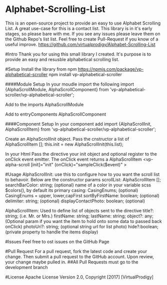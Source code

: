 # Alphabet-Scrolling-List
This is an open-source project to provide an easy to use Alphabet Scrolling List. A great use-case for this is a contact list.
This library is in it's early stages, so please bare with me. If you see any issues please leave them on the Github Repo's list list. Feel free to create Pull-Request if you know of a useful improve. 
https://github.com/virtualprodigy/Alphabet-Scrolling-List

#Intro
Thank you for using this small library I created. It's purpose is to provide an easy and resusble alphabetical scrolling list.

#Setup
Install the library from npm https://npmjs.com/package/vp-alphabetical-scroller
npm install vp-alphabetical-scroller


####Module Setup
In your moudle import the following
import {AlphaScrollModule, AlphaScrollComponent} from 'vp-alphabetical-scroller/vp-alphabetical-scroller';

Add to the imports
AlphaScrollModule

Add to entryComponents
AlphaScrollComponent

####Component Setup
In your component add
import {AlphaScrollInit, AlphaScrollItem} from 'vp-alphabetical-scroller/vp-alphabetical-scroller';

Create an AlphaScrollInit object. Pass the cnstructor a list of AlphaScrollItem [];
this.init = new AlphaScrollInit(this.list);

In your Html 
Pass the directive your init object and optional register to the onClick event emitter.  The onClick event returns a AlphaScrollItem
<vp-alpha-scroll [init]="init" (onClick)="sampleClick($event)" ></vp-alpha-scroll>

#Usage
AlphaScrollInit: use this to configure how to you want the scroll list to behavoir. Below are the constructor params
  scrollList: AlphaScrollItem [];
  searchBarColor: string; (optional)
          name of a color in your variable scss $colors(), by default its primary
  casing: CasingEnums; (optional)
       CasingEnums = upper, lower,capFirst
  sortByFirstName: boolean; (optional)
  delimiter: string; (optional)
  displayContactPhoto: boolean; (optional)
  
AlphaScrollItem: Used to define list of objects sent to the directive
  title?: string; (i.e. Mr. or Mrs.)
  firstName: string;
  lastName: string;
  object?: any;  (Optional param if you want the item to hold onto some data to passed back onClick)
  photoUri?: string; (optional string url for list photo)
  hide?:boolean; (private property to handle the items display)

#Issues
Feel free to ost issues on the GitHub Page

#Pull Request
For a pull request, fork the latest code and create your change. Then submit a pull request to the GitHub account. Upon review, your change maybe pulled in.
##All Pull Requests must go to the development branch

#License 
  Apache License Version 2.0, Copyright [2017] [VirtualProdigy]
